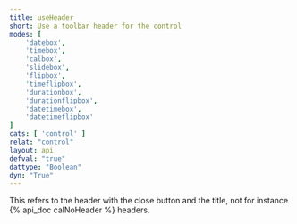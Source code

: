 ```yaml
---
title: useHeader
short: Use a toolbar header for the control
modes: [
	'datebox',
	'timebox',
	'calbox',
	'slidebox',
	'flipbox',
	'timeflipbox',
	'durationbox',
	'durationflipbox',
	'datetimebox',
	'datetimeflipbox'
]
cats: [ 'control' ]
relat: "control"
layout: api
defval: "true"
dattype: "Boolean"
dyn: "True"
---
```


This refers to the header with the close button and the title, not for instance {% api_doc calNoHeader %} headers.


